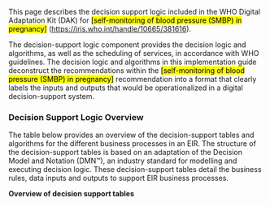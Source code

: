 This page describes the decision support logic included in the WHO
Digital Adaptation Kit (DAK) for <mark>[self-monitoring of blood pressure (SMBP) in pregnancy]</mark> (https://iris.who.int/handle/10665/381616). 

The decision-support logic component provides the decision logic and
algorithms, as well as the scheduling of services, in accordance with
WHO guidelines. The decision logic and algorithms in this implementation
guide deconstruct the recommendations within the <mark>[self-monitoring of blood pressure (SMBP) in pregnancy]</mark> recommendation into a format that clearly labels the
inputs and outputs that would be operationalized in a digital
decision-support system.

### Decision Support Logic Overview
The table below provides an overview of the decision-support tables and
algorithms for the different business processes in an EIR. The structure
of the decision-support tables is based on an adaptation of the Decision
Model and Notation (DMN™), an industry standard for modelling and
executing decision logic. These decision-support tables detail the
business rules, data inputs and outputs to support EIR business
processes.

**Overview of decision support tables**
